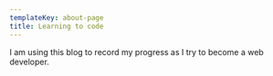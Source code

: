 ```yaml
---
templateKey: about-page
title: Learning to code
---
```

I am using this blog to record my progress as I try to become a web developer.
